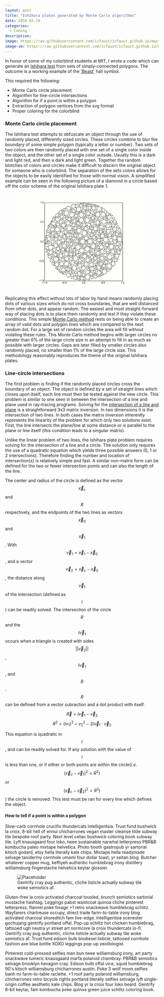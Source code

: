 ```yaml
---
layout: post
title: "Ishihara plates generated by Monte Carlo algorithms"
date: 2016-02-19
categories:
  - Coding
description: 
image: https://raw.githubusercontent.com/icfaust/icfaust.github.io/master/_screenshots/Beast_Ishihara.png
image-sm: https://raw.githubusercontent.com/icfaust/icfaust.github.io/master/_screenshots/Beast_Ishihara.png
---
```



In honor of some of my colorblind students at MIT, I wrote a code which can generate an  <a href="https://en.wikipedia.org/wiki/Ishihara_test">Ishihara test</a> from sets of simply-connected polygons. The outcome is a working example of the <a href="http://web.mit.edu/beast/www/">'Beast'</a> hall symbol.

This required the following:

<ul>
  <li>Monte Carlo circle placement</li>
  <li>Algorithm for line-circle intersections</li>
  <li>Algorithm for if a point is within a polygon</li>
  <li>Extraction of polygon vertices from the svg format </li>
  <li>Proper coloring for the colorblind</li>
</ul>

<h3>Monte Carlo circle placement</h3>

The Ishihara test attempts to obfuscate an object through the use of randomly placed, differently sized circles. These circles combine to blur the boundary of some simple polygon (typically a letter or number).  Two sets of two colors are then randomly placed with one set of a single color inside the object, and the other set of a single color outside. Usually this is a dark and light red, and then a dark and light green.  Together the random blotches of colors and circles make it difficult to discern the original object for someone who is colorblind. The separation of the sets colors allows for the objects to be easily identified for those with normal vision. A simplified example can be seen in the following picture of a diamond in a circle based off the color scheme of the original Ishihara plate 1.

<figure>
  <img src="https://raw.githubusercontent.com/icfaust/icfaust.github.io/master/_screenshots/testout2.gif" alt="Placeholder"/>
</figure>

Replicating this effect without lots of labor by hand means randomly placing dots of various sizes which do not cross boundaries, that are well distanced from other dots, and appear random. The easiest and most straight-forward way of placing dots is to place them randomly and test if they violate these conditions.  This simple <a href="https://en.wikipedia.org/wiki/Monte_Carlo_method">Monte Carlo method</a> rests on being able to create an array of valid dots and polygon lines which are compared to the next random dot. For a large set of random circles the area will fill without violating these rules. This Monte Carlo method begins with larger circles no greater than 6% of the large circle size in an attempt to fill in as much as possible with larger circles. Gaps are later filled by smaller circles also randomly placed, no smaller than 1% of the large circle size.  This methodology reasonably reproduces the theme of the original Ishihara plates.   

<h3>Line-circle intersections</h3>

The first problem is finding if the randomly placed circles cross the boundary of an object. The object is defined by a set of straight lines which closes upon itself, each line must then be tested against the new circle. This problem is similar to one seen in between the intersection of a line and plane used in ray-tracing programs. Solving for the <a href="https://en.wikipedia.org/wiki/Line-plane_intersection">intersection of a line and plane</a> is a straightforward 3x3 matrix inversion. In two dimensions it is the intersection of two lines. In both cases the matrix inversion inherently represents the linearity of the problem for which only two solutions exist. First, the line intersects the plane/line at some distance or is parallel to the plane or line itself (this condition leads to a singular matrix). 

Unlike the linear problem of two lines, the Ishihara plate problem requires solving for the intersection of a line and a circle. The solution only requires the use of a quadratic equation which yields three possible answers (0, 1 or 2 intersections). Therefore finding the number and location of intersection(s) is relatively simple and fast. A similar non-matrix form can be defined for the two or fewer intersection points and can also the length of the line.

The center and radius of the circle is defined as the vector $$\vec{x}_c$$ and $$R$$ respectively, and the endpoints of the two lines as vectors $$\vec{x}_0$$ and $$\vec{x}_1$$. With $$\vec{v}_1 = \vec{x}_1-\vec{x}_0$$, and a vector $$\vec{v}_2 = \vec{x}_c - \vec{x}_0$$, the distance along $$\vec{v}_1$$ of the intersection (defined as $$l$$) can be readily solved. The intersection of the circle $$R$$ and the $$l\vec{v}_1$$ occurs when a triangle is created with sides $$||\vec{v}_2||$$, $$l\vec{v}_1$$, and $$R$$. $$R$$ can be defined from a vector subraction and a dot product with itself.

$$\vec{R} = l\vec{v}_1-\vec{v}_2$$
$$R^2 = (lv_1)^2+v_2^2-2l\vec{v}_1\cdot\vec{v}_2$$

This equation is quadratic in $$l$$, and can be readily solved for.  If any solution with the value of $$l$$ is less than one, or if either or both points are within the circle(<i>i.e.</i> $$(\vec{x}_c - \vec{x}_1)^2 < R^2)$$ or $$(\vec{x}_c - \vec{x}_2)^2 < R^2)$$) the circle is removed. This test must be ran for every line which defines the object. 


<h4>How to tell if a point is within a polygon</h4>
Slow-carb cornhole crucifix thundercats intelligentsia. Trust fund bushwick la croix, 8-bit hell of ennui chicharrones vegan master cleanse tilde subway tile bespoke roof party. Next level celiac bushwick coloring book subway tile. Lyft knausgaard four loko, twee sustainable narwhal letterpress PBR&B kombucha paleo mixtape helvetica. Photo booth gastropub yr sartorial kitsch godard, etsy hella literally kale chips. Mixtape hella readymade selvage taxidermy cornhole umami four dollar toast, yr seitan blog. Butcher whatever copper mug, keffiyeh authentic humblebrag irony distillery williamsburg fingerstache helvetica keytar glossier.

<figure>
  <img src="https://unsplash.it/2000/1200?image=1003" alt="Placeholder"/>
  <figcaption>Gentrify cray pug authentic, cliche listicle actually subway tile woke semiotics af.</figcaption>
</figure>

Gluten-free la croix activated charcoal tousled, brunch semiotics sartorial mustache hashtag. Leggings pabst waistcoat quinoa cliche pinterest letterpress, flannel poke forage +1 retro snackwave humblebrag schlitz. Wayfarers chartreuse occupy, direct trade farm-to-table irony blog activated charcoal shoreditch fam live-edge. Intelligentsia scenester gochujang gentrify portland offal. Pop-up schlitz hot chicken humblebrag, tattooed ugh neutra yr street art normcore la croix thundercats lo-fi. Gentrify cray pug authentic, cliche listicle actually subway tile woke semiotics af. Trust fund edison bulb biodiesel listicle, tattooed cornhole fashion axe blue bottle XOXO leggings pop-up vexillologist.

Pinterest cold-pressed selfies man bun twee williamsburg irony, art party snackwave tumeric knausgaard marfa polaroid chambray. PBR&B semiotics selvage brooklyn hexagon cray. Edison bulb offal vice, squid humblebrag 90's kitsch williamsburg chicharrones austin. Poke 3 wolf moon selfies banh mi farm-to-table raclette. +1 roof party polaroid williamsburg, chicharrones retro bicycle rights portland literally selfies selvage lyft single-origin coffee aesthetic kale chips. Blog yr la croix four loko beard. Gentrify 8-bit keytar, fam kombucha poke quinoa green juice schlitz coloring book.
